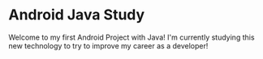 # Android Java Study

Welcome to my first Android Project with Java! I'm currently studying this new technology to try to improve my career as a developer!
